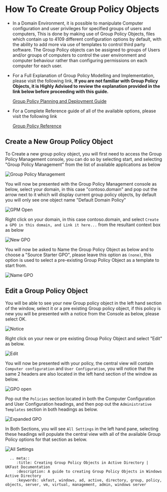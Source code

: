 # How To Create Group Policy Objects

* In a Domain Environment, it is possible to manipulate Computer configuration and user privileges for specified groups of users and computers,
  This is done by making use of Group Policy Objects, files which contain up to 4109 different configuration options by default, with the ability to add more via use of templates to control third party software.
  The Group Policy objects can be assigned to groups of Users and/or groups of computers to control the user environment and computer behaviour rather than configuring permissions on each computer for each user.


* For a Full Explanation of Group Policy Modelling and Implementation, please visit the following link, <b>If you are not familiar with Group Policy Objects, it is Highly Advised to review the explanation provided in the link below before proceeding with this guide.</b>

  [Group Policy Planning and Deployment Guide](https://technet.microsoft.com/en-us/library/cc754948(v=ws.10).aspx)

* For a Complete Reference guide of all of the available options, please visit the following link

  [Group Policy Reference](https://www.microsoft.com/en-gb/download/details.aspx?id=25250)


## Create a New Group Policy Object

To Create a new group policy object, you will first need to access the Group Policy Management console, you can do so by selecting start, and selecting "Group Policy Management" from the list of available applications as below

![Group Policy Management](files/grouppolicy/grouppolicymanagement.PNG)

You will now be presented with the Group Policy Management console as below, select your domain, in this case "contoso.domain" and pop out the arrow next to it which will display current group policy objects, by default you will only see one object name "Default Domain Policy"

![GPM Open](files/grouppolicy/gpmopen.PNG)

Right click on your domain, in this case contoso.domain, and select `Create a GPO in this domain, and Link it here...` from the resultant context box as below

![New GPO](files/grouppolicy/rightclickcreate.PNG)

You will now be asked to Name the Group Policy Object as below and to choose a "Source Starter GPO", please leave this option as `(none)`, this option is used to select a pre-existing Group Policy Object as a template to start from.

![Name GPO](files/grouppolicy/namegpo.PNG)

## Edit a Group Policy Object

You will be able to see your new Group policy object in the left hand section of the window, select it or a pre existing Group policy object, if this policy is new you will be presented with a notice from the Console as below, please select OK.

![Notice](files/grouppolicy/warning.PNG)

Right click on your new or pre existing Group Policy Object and select "Edit" as below.

![Edit](files/grouppolicy/rightclickedit.PNG)

You will now be presented with your policy, the central view will contain `Computer configuration` and `User Configuration`, you will notice that the same 2 headers are also located in the left hand section of the window as below.

![GPO open](files/grouppolicy/policy.PNG)

Pop out the `Policies` section located in both the Computer Configuration and User Configuration headings, and then pop out the `Administrative Templates` section in both headings as below.

![Expanded GPO](files/grouppolicy/policyexpanded.PNG)

In Both Sections, you will see `All Settings` in the left hand pane, selecting these headings will populate the central view with all of the available Group Policy options for that section as below.

![All Settings](files/grouppolicy/downloadoption.PNG)

```eval_rst
  .. meta::
     :title: Creating Group Policy Objects in Active Directory | UKFast Documentation
     :description: A guide to creating Group Policy Objects in Windows Active Directory
     :keywords: ukfast, windows, ad, active, directory, group, policy, objects, server, vm, virtual, management, admin, windows server

